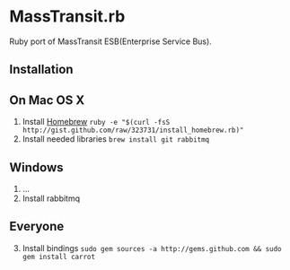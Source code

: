 MassTransit.rb
==============

Ruby port of MassTransit ESB(Enterprise Service Bus). 

Installation
------------

On Mac OS X
-----------
1. Install [Homebrew](http://wiki.github.com/mxcl/homebrew/installation) 
`ruby -e "$(curl -fsS http://gist.github.com/raw/323731/install_homebrew.rb)"` 
2. Install needed libraries `brew install git rabbitmq`

Windows
-------
1. ...
2. Install rabbitmq

Everyone
--------
3. Install bindings `sudo gem sources -a http://gems.github.com && sudo gem install carrot`

